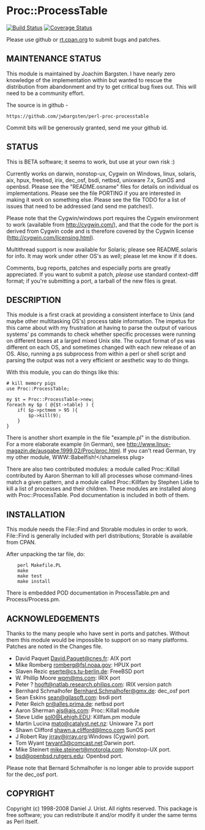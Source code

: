 # Proc::ProcessTable

[![Build Status](https://travis-ci.org/jwbargsten/perl-proc-processtable.svg?branch=master)](https://travis-ci.org/jwbargsten/perl-proc-processtable) [![Coverage Status](https://coveralls.io/repos/github/jwbargsten/perl-proc-processtable/badge.svg?branch=master)](https://coveralls.io/github/jwbargsten/perl-proc-processtable?branch=master)

Please use github or [rt.cpan.org](https://rt.cpan.org/Public/Dist/Display.html?Name=Proc-ProcessTable) to submit bugs and patches.

## MAINTENANCE STATUS

This module is maintained by Joachim Bargsten. I have nearly zero knowledge of
the implementation within but wanted to rescue the distribution from
abandonment and try to get critical bug fixes out. This will need to be
a community effort.

The source is in github -

    https://github.com/jwbargsten/perl-proc-processtable

Commit bits will be generously granted, send me your github id.

## STATUS

This is BETA software; it seems to work, but use at your own risk :)

Currently works on darwin, nonstop-ux, Cygwin on Windows, linux,
solaris, aix, hpux, freebsd, irix, dec_osf, bsdi, netbsd, unixware 7.x,
SunOS and openbsd. Please see the "README.osname" files for details on
individual os implementations. Please see the file PORTING if you are
interested in making it work on something else. Please see the file
TODO for a list of issues that need to be addressed (and send me
patches!).

Please note that the Cygwin/windows port requires the Cygwin
environment to work (available from http://cygwin.com/), and that the
code for the port is derived from Cygwin code and is therefore covered
by the Cygwin license (http://cygwin.com/licensing.html).

Multithread support is now available for Solaris; please see
README.solaris for info. It may work under other OS's as well; please
let me know if it does.

Comments, bug reports, patches and especially ports are greatly
appreciated. If you want to submit a patch, *please* use standard
context-diff format; if you're submitting a port, a tarball of the new
files is great.

## DESCRIPTION

This module is a first crack at providing a consistent interface to
Unix (and maybe other multitasking OS's) process table information.
The impetus for this came about with my frustration at having to parse
the output of various systems' ps commands to check whether specific
processes were running on different boxes at a larged mixed Unix site.
The output format of ps was different on each OS, and sometimes
changed with each new release of an OS. Also, running a ps subprocess
from within a perl or shell script and parsing the output was not a
very efficient or aesthetic way to do things.

With this module, you can do things like this:

    # kill memory pigs
    use Proc::ProcessTable;

    my $t = Proc::ProcessTable->new;
    foreach my $p ( @{$t->table} ) {
        if( $p->pctmem > 95 ){
	        $p->kill(9);
        }
    }

There is another short example in the file "example.pl" in the
distribution. For a more elaborate example (in German), see
<http://www.linux-magazin.de/ausgabe.1999.02/Proc/proc.html>.
<shameless plug> If you can't read German, try my other module,
WWW::Babelfish!</shameless plug>

There are also two contributed modules: a module called Proc::Killall
contributed by Aaron Sherman to kill all processes whose command-lines
match a given pattern, and a module called Proc::Killfam by Stephen
Lidie to kill a list of processes and their children. These modules
are installed along with Proc::ProcessTable. Pod documentation is
included in both of them.


## INSTALLATION

This module needs the File::Find and Storable modules in order to
work. File::Find is generally included with perl distributions;
Storable is available from CPAN.

After unpacking the tar file, do:

        perl Makefile.PL
        make
        make test
        make install

There is embedded POD documentation in ProcessTable.pm and
Process/Process.pm.

## ACKNOWLEDGEMENTS

Thanks to the many people who have sent in ports and patches. Without
them this module would be impossible to support on so many platforms.
Patches are noted in the Changes file.

* David Paquet <David.Paquet@cnes.fr>: AIX port
* Mike Romberg <romberg@fsl.noaa.gov>: HPUX port
* Slaven Rezic <eserte@cs.tu-berlin.de>: FreeBSD port
* W. Phillip Moore <wpm@ms.com>: IRIX port
* Peter ? <hooft@natlab.research.philips.com>: IRIX version patch
* Bernhard Schmalhofer <Bernhard.Schmalhofer@gmx.de>: dec_osf port
* Sean Eskins <sean@gilasoft.com>: bsdi port
* Peter Reich <pr@alles.prima.de>: netbsd port
* Aaron Sherman <ajs@ajs.com>: Proc::Killall module
* Steve Lidie <sol0@Lehigh.EDU>: Killfam.pm module
* Martin Lucina <mato@catalyst.net.nz>: Unixware 7.x port
* Shawn Clifford <shawn.a.clifford@lmco.com> SunOS port
* J Robert Ray <jrray@jrray.org>:Windows (Cygwin) port.
* Tom Wyant <twyant3@comcast.net>:Darwin port.
* Mike Steinert <mike.steinert@motorola.com>: Nonstop-UX port.
* <bsd@openbsd.rutgers.edu>: Openbsd port.

Please note that Bernard Schmalhofer is no longer able to provide
support for the dec_osf port.

## COPYRIGHT

Copyright (c) 1998-2008 Daniel J. Urist. All rights reserved.
This package is free software; you can redistribute it and/or modify
it under the same terms as Perl itself.
